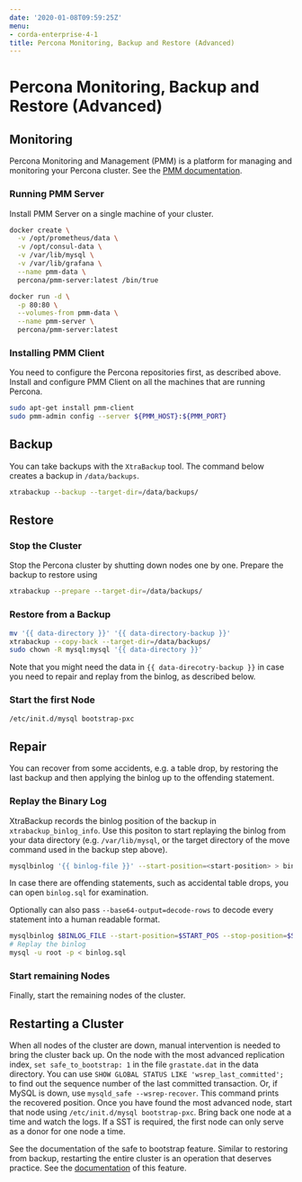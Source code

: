 ```yaml
---
date: '2020-01-08T09:59:25Z'
menu:
- corda-enterprise-4-1
title: Percona Monitoring, Backup and Restore (Advanced)
---
```



# Percona Monitoring, Backup and Restore (Advanced)


## Monitoring

Percona Monitoring and Management (PMM) is a platform for managing and
                monitoring your Percona cluster.  See the [PMM documentation](https://www.percona.com/doc/percona-monitoring-and-management/index.html).


### Running PMM Server

Install PMM Server on a single machine of your cluster.

```sh
docker create \
  -v /opt/prometheus/data \
  -v /opt/consul-data \
  -v /var/lib/mysql \
  -v /var/lib/grafana \
  --name pmm-data \
  percona/pmm-server:latest /bin/true

docker run -d \
  -p 80:80 \
  --volumes-from pmm-data \
  --name pmm-server \
  percona/pmm-server:latest
```

### Installing PMM  Client

You need to configure the Percona repositories first, as described above.
                    Install and configure PMM Client on all the machines that are running Percona.

```sh
sudo apt-get install pmm-client
sudo pmm-admin config --server ${PMM_HOST}:${PMM_PORT}
```

## Backup

You can take backups with the `XtraBackup` tool. The command below creates a
                backup in `/data/backups`.

```sh
xtrabackup --backup --target-dir=/data/backups/
```

## Restore


### Stop the Cluster

Stop the Percona cluster by shutting down nodes one by one. Prepare the backup to restore using

```sh
xtrabackup --prepare --target-dir=/data/backups/
```

### Restore from a Backup

```sh
mv '{{ data-directory }}' '{{ data-directory-backup }}'
xtrabackup --copy-back --target-dir=/data/backups/
sudo chown -R mysql:mysql '{{ data-directory }}'
```
Note that you might need the data in `{{ data-direcotry-backup }}` in case you
                    need to repair and replay from the binlog, as described below.


### Start the first Node

```sh
/etc/init.d/mysql bootstrap-pxc
```

## Repair

You can recover from some accidents, e.g. a table drop, by restoring the last
                backup and then applying the binlog up to the offending statement.


### Replay the Binary Log

XtraBackup records the binlog position of the backup in
                    `xtrabackup_binlog_info`. Use this positon to start replaying the binlog from
                    your data directory (e.g. `/var/lib/mysql`, or the target directory of the move command
                    used in the backup step above).

```sh
mysqlbinlog '{{ binlog-file }}' --start-position=<start-position> > binlog.sql
```
In case there are offending statements, such as
                    accidental table drops, you can open `binlog.sql` for examination.

Optionally can also pass `--base64-output=decode-rows` to decode every statement into a human readable format.

```sh
mysqlbinlog $BINLOG_FILE --start-position=$START_POS --stop-position=$STOP_POS > binlog.sql
# Replay the binlog
mysql -u root -p < binlog.sql
```

### Start remaining Nodes

Finally, start the remaining nodes of the cluster.


## Restarting a Cluster

When all nodes of the cluster are down, manual intervention is needed to bring
                the cluster back up. On the node with the most advanced replication index,
                `set safe_to_bootstrap: 1` in the file `grastate.dat` in the data directory.
                You can use `SHOW GLOBAL STATUS LIKE 'wsrep_last_committed';` to find out the
                sequence number of the last committed transaction. Or, if MySQL is down, use
                `mysqld_safe --wsrep-recover`. This command prints the recovered position.
                Once you have found the most advanced node, start that node using
                `/etc/init.d/mysql bootstrap-pxc`. Bring back one node at a time and watch
                the logs. If a SST is required, the first node can only serve as a donor for
                one node a time.

See the documentation of the safe to bootstrap feature. Similar to restoring
                from backup, restarting the entire cluster is an operation that deserves
                practice. See the [documentation](http://galeracluster.com/2016/11/introducing-the-safe-to-bootstrap-feature-in-galera-cluster/)
                of this feature.


